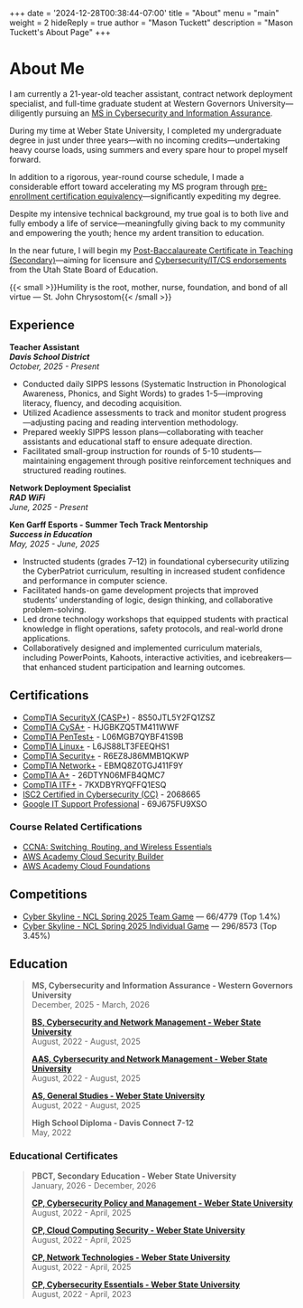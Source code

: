 +++
date = '2024-12-28T00:38:44-07:00'
title = "About"
menu = "main"
weight = 2
hideReply = true
author = "Mason Tuckett"
description = "Mason Tuckett's About Page"
+++
# About Me
I am currently a 21-year-old teacher assistant, contract network deployment specialist, and full-time graduate student at Western Governors University—diligently pursuing an [MS in Cybersecurity and Information Assurance](https://www.wgu.edu/online-it-degrees/cybersecurity-information-assurance-masters-program.html).

During my time at Weber State University, I completed my undergraduate degree in just under three years—with no incoming credits—undertaking heavy course loads, using summers and every spare hour to propel myself forward.

In addition to a rigorous, year-round course schedule, I made a considerable effort toward accelerating my MS program through [pre-enrollment certification equivalency](https://partners.wgu.edu/master-of-science-in-cyber-security-and-information-assurance)—significantly expediting my degree.

Despite my intensive technical background, my true goal is to both live and fully embody a life of service—meaningfully giving back to my community and empowering the youth; hence my ardent transition to education. 

In the near future, I will begin my [Post-Baccalaureate Certificate in Teaching (Secondary)](https://www.weber.edu/teachered/graduate-certificate-teaching.html)—aiming for licensure and [Cybersecurity/IT/CS endorsements](https://schools.utah.gov/cte/educatorendorsements) from the Utah State Board of Education. 

{{< small >}}Humility is the root, mother, nurse, foundation, and bond of all virtue — St. John Chrysostom{{< /small >}}

## Experience
__Teacher Assistant__\
__*Davis School District*__\
*October, 2025 - Present*
- Conducted daily SIPPS lessons (Systematic Instruction in Phonological Awareness, Phonics, and Sight Words) to grades 1-5—improving literacy, fluency, and decoding acquisition. 
- Utilized Acadience assessments to track and monitor student progress—adjusting pacing and reading intervention methodology.
- Prepared weekly SIPPS lesson plans—collaborating with teacher assistants and educational staff to ensure adequate direction. 
- Facilitated small-group instruction for rounds of 5-10 students—maintaining engagement through positive reinforcement techniques and structured reading routines.

__Network Deployment Specialist__\
__*RAD WiFi*__\
*June, 2025 - Present*

__Ken Garff Esports - Summer Tech Track Mentorship__\
__*Success in Education*__\
*May, 2025 - June, 2025*
- Instructed students (grades 7–12) in foundational cybersecurity utilizing the CyberPatriot curriculum, resulting in increased student confidence and performance in computer science.
- Facilitated hands-on game development projects that improved students’ understanding of logic, design thinking, and collaborative problem-solving.
- Led drone technology workshops that equipped students with practical knowledge in flight operations, safety protocols, and real-world drone applications.
- Collaboratively designed and implemented curriculum materials, including PowerPoints, Kahoots, interactive activities, and icebreakers—that enhanced student participation and learning outcomes.

## Certifications
- [CompTIA SecurityX (CASP+)](https://www.credly.com/badges/6e264660-65c8-4361-9da8-5b953c0a9772/public_url) - 8S50JTL5Y2FQ1ZSZ
- [CompTIA CySA+](https://www.credly.com/badges/d8c984bc-21cd-453a-85eb-57ae6aeafc4a) - HJGBKZQ5TM411WWF
- [CompTIA PenTest+](https://www.credly.com/badges/5b36bf6a-fbd6-42ca-82e6-f33d55ec6e40) - L06MGB7QYBF41S9B
- [CompTIA Linux+](https://www.credly.com/badges/f203f7cf-4878-46bc-9ecc-59bbac368615) - L6JS88LT3FEEQHS1
- [CompTIA Security+](https://www.credly.com/badges/e5c5f35c-9955-44db-b70d-42515e078c03) - R6EZ8J86MMB1QKWP
- [CompTIA Network+](https://www.credly.com/badges/621a387b-db51-41db-ae54-b802260cff9f/public_url) - EBMQ8Z0TGJ411F9Y
- [CompTIA A+](https://www.credly.com/badges/abd3d622-44a8-47fe-87b2-71af6b0df9d9) - 26DTYN06MFB4QMC7
- [CompTIA ITF+](https://www.credly.com/badges/6929a3fd-cf3e-4d0b-9a04-00f904d0d6ae) - 7KXDBYRYQFFQ1ESQ
- [ISC2 Certified in Cybersecurity (CC)](https://www.credly.com/badges/510ba232-b6b8-4280-b215-8d4315bc5dd0/public_url) - 2068665
- [Google IT Support Professional](https://www.credly.com/badges/6e61ac72-5cc9-4f03-98c9-85b8ecac6e38) - 69J675FU9XSO

### Course Related Certifications
- [CCNA: Switching, Routing, and Wireless Essentials](https://www.credly.com/badges/2e00ff4f-7b94-4272-80fe-44b9d21db3b1)
- [AWS Academy Cloud Security Builder](https://www.credly.com/badges/2732c774-28fd-4616-b411-389633ef65b9)
- [AWS Academy Cloud Foundations](https://www.credly.com/badges/f86e3988-fa87-4cec-baff-f49d77471ac2)

## Competitions
- [Cyber Skyline - NCL Spring 2025 Team Game](https://cyberskyline.com/report/HPN1KTYNV6BU) — 66/4779 (Top 1.4%)
- [Cyber Skyline - NCL Spring 2025 Individual Game](https://cyberskyline.com/report/UD1M4AHQXCUB) — 296/8573 (Top 3.45%)
 
## Education
> __MS, Cybersecurity and Information Assurance - Western Governors University__\
> December, 2025 - March, 2026
>
> __[BS, Cybersecurity and Network Management - Weber State University](https://apps.weber.edu/verify/?dvid=J3SNL5PO)__\
> August, 2022 - August, 2025
>
> __[AAS, Cybersecurity and Network Management - Weber State University](https://apps.weber.edu/verify/?dvid=YFSMOPG8)__\
> August, 2022 - August, 2025
>
> __[AS, General Studies - Weber State University](https://apps.weber.edu/verify/?dvid=ZA1FPWGT)__\
> August, 2022 - August, 2025
>
> __High School Diploma - Davis Connect 7-12__\
> May, 2022

### Educational Certificates
> __PBCT, Secondary Education - Weber State University__\
> January, 2026 - December, 2026
>
> __[CP, Cybersecurity Policy and Management - Weber State University](https://apps.weber.edu/verify/?dvid=EZ4A6KOU)__\
> August, 2022 - April, 2025
>
> __[CP, Cloud Computing Security - Weber State University](https://apps.weber.edu/verify/?dvid=WJ8MCABL)__\
> August, 2022 - April, 2025
>
> __[CP, Network Technologies - Weber State University](https://apps.weber.edu/verify/?dvid=4TL9N2DW)__\
> August, 2022 - April, 2025
>
> __[CP, Cybersecurity Essentials - Weber State University](https://apps.weber.edu/verify/?dvid=74KAGS9J)__\
> August, 2022 - April, 2023
